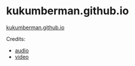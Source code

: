 # kukumberman.github.io

[kukumberman.github.io](https://kukumberman.github.io)

Credits:
- [audio](https://www.youtube.com/watch?v=AVblOqZBlJw)
- [video](https://steamcommunity.com/sharedfiles/filedetails/?id=930290098)